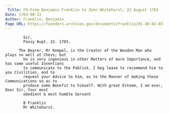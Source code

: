 ```yaml
---
 Title: FO-From Benjamin Franklin to John Whitehurst, 22 August 1783
Date: 1783-08-22
Author: Franklin, Benjamin
Page URL: https://founders.archives.gov/documents/Franklin/01-40-02-0310
---
```


          
            Sir,
            Passy Augt. 22. 1783.
          
          The Bearer, Mr Kempel, is the Creator of the Wooden Man who plays so well at Chess; but
            he is very ingenious in other Matters of more Importance, and has some useful Inventions
            to communicate to the Publick. I beg leave to recommend him to you Civilities, and to
            request your Advice to him, as to the Manner of making those Communications so as to
            produce some Benefit to himself. With great Esteem, I am ever, Dear Sir, Your most
            obedient & most humble Servant
          
            B Franklin
            Mr Whitehurst.
          
        
